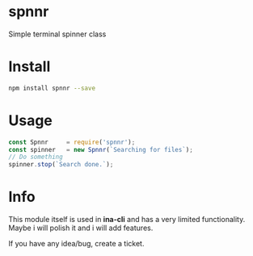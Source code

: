 # spnnr
Simple terminal spinner class

# Install

```bash
npm install spnnr --save
```

# Usage

```javascript
const Spnnr     = require('spnnr');
const spinner   = new Spnnr(`Searching for files`);
// Do something
spinner.stop(`Search done.`);
```

# Info

This module itself is used in __ina-cli__ and has a very limited functionality.
Maybe i will polish it and i will add features.

If you have any idea/bug, create a ticket.
